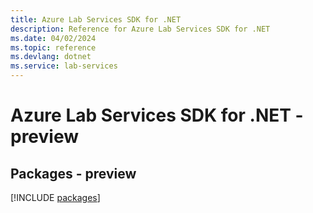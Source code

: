 ```yaml
---
title: Azure Lab Services SDK for .NET
description: Reference for Azure Lab Services SDK for .NET
ms.date: 04/02/2024
ms.topic: reference
ms.devlang: dotnet
ms.service: lab-services
---
```

# Azure Lab Services SDK for .NET - preview
## Packages - preview
[!INCLUDE [packages](lab-services-index.md)]